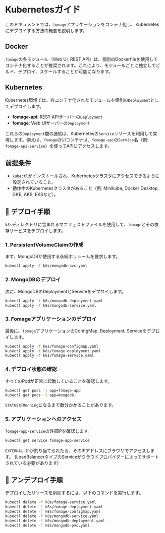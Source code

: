 # Kubernetesガイド

このドキュメントでは、`fomage`アプリケーションをコンテナ化し、Kubernetesにデプロイする方法の概要を説明します。

## Docker

`fomage`の各モジュール（Web UI, REST API）は、個別のDockerfileを使用してコンテナ化することが推奨されます。これにより、モジュールごとに独立してビルド、デプロイ、スケールすることが可能になります。

## Kubernetes

Kubernetes環境では、各コンテナ化されたモジュールを個別の`Deployment`としてデプロイします。

-   **fomage-api**: REST APIサーバーの`Deployment`
-   **fomage**: Web UIサーバーの`Deployment`

これらの`Deployment`間の通信は、Kubernetesの`Service`リソースを利用して実現します。例えば、`fomage`のUIコンテナは、`fomage-api`の`Service`名（例: `fomage-api-service`）を使ってAPIにアクセスします。

## 前提条件

- `kubectl`がインストールされ、Kubernetesクラスタにアクセスできるように設定されていること。
- 動作中のKubernetesクラスタがあること（例: Minikube, Docker Desktop, GKE, AKS, EKSなど）。

## 🚀 デプロイ手順

`k8s`ディレクトリに含まれるマニフェストファイルを使用して、`fomage`とその依存サービスをデプロイします。

### 1. PersistentVolumeClaimの作成

まず、MongoDBが使用する永続ボリュームを要求します。

```bash
kubectl apply -f k8s/mongodb-pvc.yaml
```

### 2. MongoDBのデプロイ

次に、MongoDBのDeploymentとServiceをデプロイします。

```bash
kubectl apply -f k8s/mongodb-deployment.yaml
kubectl apply -f k8s/mongodb-service.yaml
```

### 3. Fomageアプリケーションのデプロイ

最後に、`fomage`アプリケーションのConfigMap, Deployment, Serviceをデプロイします。

```bash
kubectl apply -f k8s/fomage-configmap.yaml
kubectl apply -f k8s/fomage-deployment.yaml
kubectl apply -f k8s/fomage-service.yaml
```

### 4. デプロイ状態の確認

すべてのPodが正常に起動していることを確認します。

```bash
kubectl get pods -l app=fomage-app
kubectl get pods -l app=mongodb
```

`STATUS`が`Running`になるまで数分かかることがあります。

### 5. アプリケーションへのアクセス

`fomage-app-service`の外部IPを確認します。

```bash
kubectl get service fomage-app-service
```

`EXTERNAL-IP`が割り当てられたら、そのIPアドレスにブラウザでアクセスします。
(LoadBalancerタイプのServiceがクラウドプロバイダーによってサポートされている必要があります)

## 🔧 アンデプロイ手順

デプロイしたリソースを削除するには、以下のコマンドを実行します。

```bash
kubectl delete -f k8s/fomage-service.yaml
kubectl delete -f k8s/fomage-deployment.yaml
kubectl delete -f k8s/fomage-configmap.yaml
kubectl delete -f k8s/mongodb-service.yaml
kubectl delete -f k8s/mongodb-deployment.yaml
kubectl delete -f k8s/mongodb-pvc.yaml
``` 